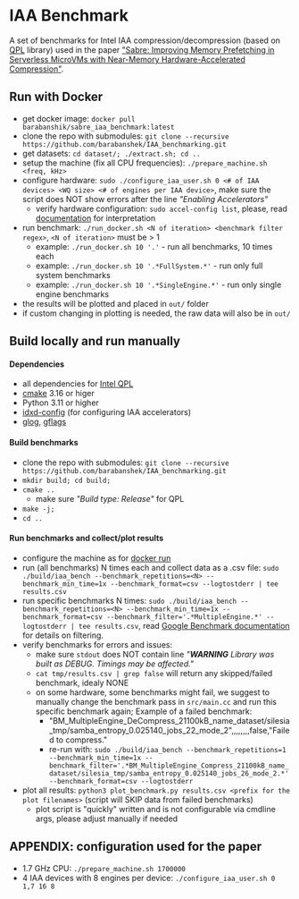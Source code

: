 # IAA Benchmark

A set of benchmarks for Intel IAA compression/decompression (based on [QPL](https://intel.github.io/qpl) library) used in the paper ["Sabre: Improving Memory Prefetching in Serverless MicroVMs with Near-Memory Hardware-Accelerated Compression"]().

## Run with Docker
* get docker image: `docker pull barabanshik/sabre_iaa_benchmark:latest`
* clone the repo with submodules: `git clone --recursive https://github.com/barabanshek/IAA_benchmarking.git`
* get datasets: `cd dataset/; ./extract.sh; cd ..`
* setup the machine (fix all CPU frequencies): `./prepare_machine.sh <freq, kHz>`
* configure hardware: `sudo ./configure_iaa_user.sh 0 <# of IAA devices> <WQ size> <# of engines per IAA device>`, make sure the script does NOT show errors after the line *"Enabling Accelerators"*
    * verify hardware configuration: `sudo accel-config list`, please, read [documentation](https://github.com/intel/idxd-config/blob/stable/Documentation/accfg/accel-config-list.txt) for interpretation
* run benchmark: `./run_docker.sh <N of iteration> <benchmark filter regex>`, `<N of iteration>` must be > 1
    * example: `./run_docker.sh 10 '.'` - run all benchmarks, 10 times each
    * example: `./run_docker.sh 10 '.*FullSystem.*'` - run only full system benchmarks
    * example: `./run_docker.sh 10 '.*SingleEngine.*'` - run only single engine benchmarks
* the results will be plotted and placed in `out/` folder
* if custom changing in plotting is needed, the raw data will also be in `out/`

## Build locally and run manually

#### Dependencies
* all dependencies for [Intel QPL](https://intel.github.io/qpl/documentation/get_started_docs/installation.html#prerequisites)
* [cmake](https://cmake.org/) 3.16 or higer
* Python 3.11 or higher
* [idxd-config](https://github.com/intel/idxd-config) (for configuring IAA accelerators)
* [glog](https://github.com/google/glog), [gflags](https://github.com/gflags)

#### Build benchmarks
* clone the repo with submodules: `git clone --recursive https://github.com/barabanshek/IAA_benchmarking.git`
* `mkdir build; cd build;`
* `cmake ..`
    * make sure *"Build type: Release"* for QPL
* `make -j;`
* `cd ..`

#### Run benchmarks and collect/plot results
* configure the machine as for [docker run](#run-with-docker)
* run (all benchmarks) N times each and collect data as a .csv file: `sudo ./build/iaa_bench --benchmark_repetitions=<N> --benchmark_min_time=1x --benchmark_format=csv --logtostderr | tee results.csv`
* run specific benchmarks N times: `sudo ./build/iaa_bench --benchmark_repetitions=<N> --benchmark_min_time=1x --benchmark_format=csv --benchmark_filter='.*MultipleEngine.*' --logtostderr | tee results.csv`, read [Google Benchmark documentation](https://github.com/google/benchmark) for details on filtering.
* verify benchmarks for errors and issues:
    * make sure `stdout` does NOT contain line *"***WARNING*** Library was built as DEBUG. Timings may be affected."*
    * `cat tmp/results.csv | grep false` will return any skipped/failed benchmark, idealy NONE
    * on some hardware, some benchmarks might fail, we suggest to manually change the benchmark pass in `src/main.cc` and run this specific benchmark again; Example of a failed benchmark:
        * "BM_MultipleEngine_DeCompress_21100kB_name_dataset/silesia_tmp/samba_entropy_0.025140_jobs_22_mode_2",,,,,,,,false,"Failed to compress."
        * re-run with: `sudo ./build/iaa_bench --benchmark_repetitions=1 --benchmark_min_time=1x --benchmark_filter='.*BM_MultipleEngine_Compress_21100kB_name_dataset/silesia_tmp/samba_entropy_0.025140_jobs_26_mode_2.*' --benchmark_format=csv --logtostderr`
* plot all results: `python3 plot_benchmark.py results.csv <prefix for the plot filenames>` (script will SKIP data from failed benchmarks)
    * plot script is "quickly" written and is not configurable via cmdline args, please adjust manually if needed

## APPENDIX: configuration used for the paper
* 1.7 GHz CPU: `./prepare_machine.sh 1700000`
* 4 IAA devices with 8 engines per device: `./configure_iaa_user.sh 0 1,7 16 8`
